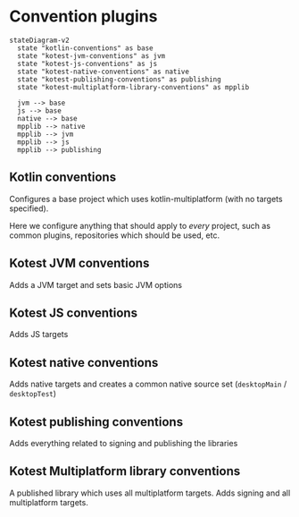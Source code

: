 # Convention plugins

```mermaid
stateDiagram-v2
  state "kotlin-conventions" as base
  state "kotest-jvm-conventions" as jvm
  state "kotest-js-conventions" as js
  state "kotest-native-conventions" as native
  state "kotest-publishing-conventions" as publishing
  state "kotest-multiplatform-library-conventions" as mpplib

  jvm --> base
  js --> base
  native --> base
  mpplib --> native
  mpplib --> jvm
  mpplib --> js
  mpplib --> publishing
```

## Kotlin conventions

Configures a base project which uses kotlin-multiplatform (with no targets specified).

Here we configure anything that should apply to _every_ project, such as common plugins, repositories which should be
used, etc.

## Kotest JVM conventions
Adds a JVM target and sets basic JVM options

## Kotest JS conventions
Adds JS targets

## Kotest native conventions
Adds native targets and creates a common native source set (`desktopMain` / `desktopTest`)

## Kotest publishing conventions
Adds everything related to signing and publishing the libraries

## Kotest Multiplatform library conventions
A published library which uses all multiplatform targets. Adds signing and all multiplatform targets.
